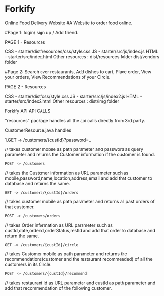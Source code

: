 # Forkify
Online Food Delivery Website
#A Website to order food online.

#Page 1: login/ sign up / Add friend.

PAGE 1 - Resources

CSS - starter/dist/resources/css/style.css 
JS - starter/src/js/index.js 
HTML - starter/src/index.html 
Other resources : dist/resources folder dist/vendors folder

#Page 2: Search over restaurants, Add dishes to cart, Place order, View your orders, View Recommendations of your Circle.

PAGE 2 - Resources

CSS - starter/dist/css/style.css 
JS - starter/src/js/index2.js HTML - starter/src/index2.html 
Other resources : dist/img folder






Forkify API API CALLS

"resources" package handles all the api calls directly from 3rd party.

CustomerResource.java handles

1.GET -> /customers/{custId}?password=..

// takes customer mobile as path parameter and password as query parameter and returns the Customer information if the customer is found.

    POST -> /customers

// takes the Customer information as URL parameter such as mobile,password,name,location,address,email and add that customer to database and returns the same.

    GET -> /customers/{custId}/orders

// takes customer mobile as path parameter and returns all past orders of that customer.

    POST -> /customers/orders

// takes Order information as URL parameter such as custId,date,orderId,orderStatus,restId and add that order to database and return the same.

    GET -> /customers/{custId}/circle

// takes Customer mobile as path parameter and returns the recommendations(customer and the restaurant recommended) of all the customers in its Circle.

    POST -> /customers/{custId}/recommend

// takes restaurant Id as URL parameter and custId as path parameter and add that recommendation of the following customer.
